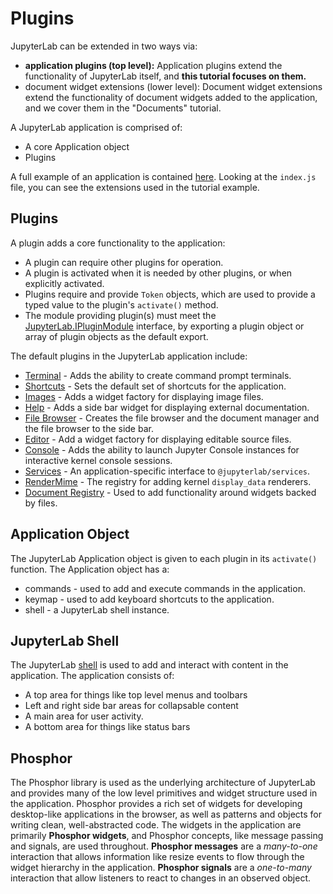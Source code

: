 # Plugins

JupyterLab can be extended in two ways via:

- **application plugins (top level):** Application plugins extend the
  functionality of JupyterLab itself, and **this tutorial focuses on them.**
- document widget extensions (lower level): Document widget extensions extend
  the functionality of document widgets added to the application, and we cover
  them in the "Documents" tutorial.

A JupyterLab application is comprised of:
- A core Application object
- Plugins

A full example of an application is contained [here](https://github.com/jupyterlab/jupyterlab/tree/master/examples/lab).
Looking at the `index.js` file, you can see the extensions
used in the tutorial example.

## Plugins
A plugin adds a core functionality to the application:
- A plugin can require other plugins for operation.
- A plugin is activated when it is needed by other plugins, or when explicitly
activated.
- Plugins require and provide `Token` objects, which are used to provide
a typed value to the plugin's `activate()` method.
- The module providing plugin(s) must meet the [JupyterLab.IPluginModule](http://jupyterlab.github.io/jupyterlab/interfaces/_application_index_.jupyterlab.ipluginmodule.html) interface, by
exporting a plugin object or array of plugin objects as the default export.

The default plugins in the JupyterLab application include:
- [Terminal](https://github.com/jupyterlab/jupyterlab/blob/master/src/terminal-extension/index.ts) - Adds the ability to create command prompt terminals.
- [Shortcuts](https://github.com/jupyterlab/jupyterlab/blob/master/src/shortcuts-extension/index.ts) - Sets the default set of shortcuts for the application.
- [Images](https://github.com/jupyterlab/jupyterlab/blob/master/src/imagewidget-extension/index.ts) - Adds a widget factory for displaying image files.
- [Help](https://github.com/jupyterlab/jupyterlab/blob/master/src/help-extension/index.ts) - Adds a side bar widget for displaying external documentation.
- [File Browser](https://github.com/jupyterlab/jupyterlab/blob/master/src/filebrowser-extension/index.ts) - Creates the file browser and the document manager and the file browser to the side bar.
- [Editor](https://github.com/jupyterlab/jupyterlab/blob/master/src/editorwidget-extension/index.ts) - Add a widget factory for displaying editable source files.
- [Console](https://github.com/jupyterlab/jupyterlab/blob/master/src/console-extension/index.ts) - Adds the ability to launch Jupyter Console instances for
interactive kernel console sessions.
- [Services](https://github.com/jupyterlab/jupyterlab/blob/master/src/services-extension/index.ts) - An application-specific interface to `@jupyterlab/services`.
- [RenderMime](https://github.com/jupyterlab/jupyterlab/blob/master/src/rendermime-extension/index.ts) - The registry for adding kernel `display_data` renderers.
- [Document Registry](https://github.com/jupyterlab/jupyterlab/blob/master/src/docregistry-extension/index.ts) - Used to add functionality around widgets backed by files.

## Application Object
The JupyterLab Application object is given to each plugin in
its `activate()` function.  The Application object has a:
- commands - used to add and execute commands in the application.
- keymap - used to add keyboard shortcuts to the application.
- shell - a JupyterLab shell instance.

## JupyterLab Shell
The JupyterLab [shell](http://jupyterlab.github.io/jupyterlab/classes/_application_shell_.applicationshell.html) is used to add and interact with content in the
application.  The application consists of:

- A top area for things like top level menus and toolbars
- Left and right side bar areas for collapsable content
- A main area for user activity.
- A bottom area for things like status bars

## Phosphor
The Phosphor library is used as the underlying architecture of JupyterLab and provides
many of the low level primitives and widget structure used in the application.
Phosphor provides a rich set of widgets for developing desktop-like applications
in the browser, as well as patterns and objects for writing clean,
well-abstracted code.  The widgets in the application are primarily **Phosphor
widgets**, and Phosphor concepts, like message passing and signals, are used
throughout.  **Phosphor messages** are a *many-to-one* interaction that allows
information like resize events to flow through the widget hierarchy in
the application.  **Phosphor signals** are a *one-to-many* interaction that allow
listeners to react to changes in an observed object.
